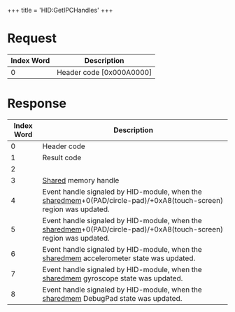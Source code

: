 +++
title = 'HID:GetIPCHandles'
+++

# Request

| Index Word | Description                |
|------------|----------------------------|
| 0          | Header code \[0x000A0000\] |

# Response

<table>
<thead>
<tr class="header">
<th>Index Word</th>
<th>Description</th>
</tr>
</thead>
<tbody>
<tr class="odd">
<td>0</td>
<td>Header code</td>
</tr>
<tr class="even">
<td>1</td>
<td>Result code</td>
</tr>
<tr class="odd">
<td>2</td>
<td></td>
</tr>
<tr class="even">
<td>3</td>
<td><a {{% href "../HID_Shared_Memory" %}} title="wikilink">Shared</a> memory
handle</td>
</tr>
<tr class="odd">
<td>4</td>
<td>Event handle signaled by HID-module, when the <a
{{% href "../HID_Shared_Memory" %}}
title="wikilink">sharedmem</a>+0(PAD/circle-pad)/+0xA8(touch-screen)
region was updated.</td>
</tr>
<tr class="even">
<td>5</td>
<td>Event handle signaled by HID-module, when the <a
{{% href "../HID_Shared_Memory" %}}
title="wikilink">sharedmem</a>+0(PAD/circle-pad)/+0xA8(touch-screen)
region was updated.</td>
</tr>
<tr class="odd">
<td>6</td>
<td>Event handle signaled by HID-module, when the <a
{{% href "../HID_Shared_Memory" %}} title="wikilink">sharedmem</a> accelerometer
state was updated.</td>
</tr>
<tr class="even">
<td>7</td>
<td>Event handle signaled by HID-module, when the <a
{{% href "../HID_Shared_Memory" %}} title="wikilink">sharedmem</a> gyroscope state
was updated.</td>
</tr>
<tr class="odd">
<td>8</td>
<td>Event handle signaled by HID-module, when the <a
{{% href "../HID_Shared_Memory" %}} title="wikilink">sharedmem</a> DebugPad state
was updated.</td>
</tr>
</tbody>
</table>
